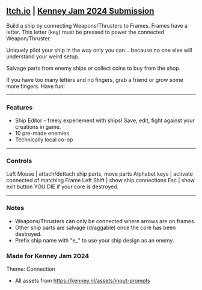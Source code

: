 [Itch.io](https://jaayced.itch.io/lettership) | [Kenney Jam 2024 Submission](https://itch.io/jam/kenney-jam-2024/rate/2846180)
---

Build a ship by connecting Weapons/Thrusters to Frames. Frames have a letter. This letter (key) must be pressed to power the connected Weapon/Thruster.

Uniquely pilot your ship in the way only you can... because no one else will understand your weird setup.

Salvage parts from enemy ships or collect coins to buy from the shop. 

If you have too many letters and no fingers, grab a friend or grow some more fingers. Have fun!

---

### Features
- Ship Editor - freely experiement with ships! Save, edit, fight against your creations in game.
- 10 pre-made enemies
- Technically local co-op

---

### Controls

Left Mouse    | attach/dettach ship parts, move parts
Alphabet keys | activate connected of matching Frame
Left Shift    | show ship connections
Esc           | show exit button
YOU DIE if your core is destroyed.

---
### Notes

- Weapons/Thrusters can only be connected where arrows are on frames.
- Other ship parts are salvage (draggable) once the core has been destroyed.
- Prefix ship name with "e_" to use your ship design as an enemy.

### Made for Kenney Jam 2024
Theme: Connection
- All assets from https://kenney.nl/assets/input-prompts
